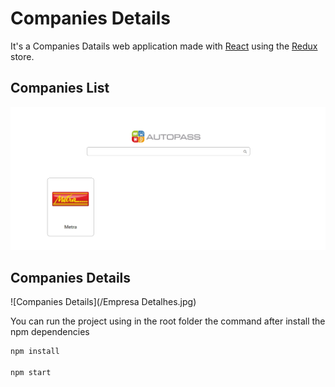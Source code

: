 # Companies Details
It's a Companies Datails web application made with [React](https://github.com/facebook/react) using the [Redux](https://github.com/reactjs/redux) store.

## Companies List
![Companies List](/Empresa.jpg)

## Companies Details
![Companies Details](/Empresa Detalhes.jpg)

You can run the project using in the root folder the command after install the npm dependencies
```javascript
npm install

npm start
```
